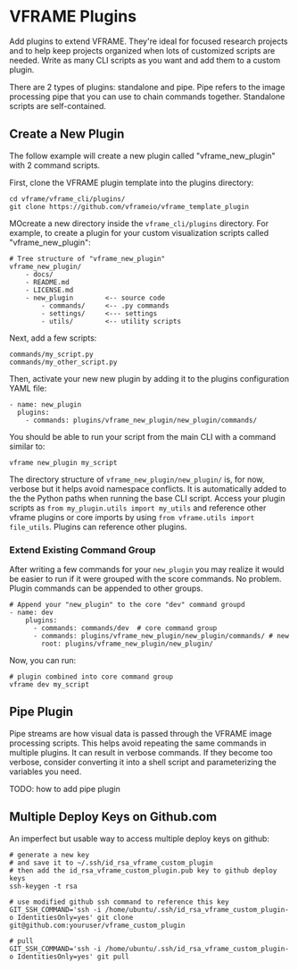 # VFRAME Plugins

Add plugins to extend VFRAME. They're ideal for focused research projects and to help keep projects organized when lots of customized scripts are needed. Write as many CLI scripts as you want and add them to a custom plugin.

There are 2 types of plugins: standalone and pipe. Pipe refers to the image processing pipe that you can use to chain commands together. Standalone scripts are self-contained.

## Create a New Plugin

The follow example will create a new plugin called "vframe_new_plugin" with 2 command scripts.

First, clone the VFRAME plugin template into the plugins directory:

```
cd vframe/vframe_cli/plugins/
git clone https://github.com/vframeio/vframe_template_plugin
```

MOcreate a new directory inside the `vframe_cli/plugins` directory. For example, to create a plugin for your custom visualization scripts called "vframe_new_plugin":

```
# Tree structure of "vframe_new_plugin"
vframe_new_plugin/
    - docs/
    - README.md
    - LICENSE.md
    - new_plugin 		<-- source code
    	- commands/ 	<-- .py commands
    	- settings/		<--- settings
    	- utils/		<-- utility scripts
```

Next, add a few scripts:
```
commands/my_script.py
commands/my_other_script.py
```

Then, activate your new new plugin by adding it to the plugins configuration YAML file:

```
- name: new_plugin
  plugins:
    - commands: plugins/vframe_new_plugin/new_plugin/commands/

```

You should be able to run your script from the main CLI with a command similar to:

```
vframe new_plugin my_script
```

The directory structure of `vframe_new_plugin/new_plugin/` is, for now, verbose but it helps avoid namespace conflicts. It is automatically added to the the Python paths when running the base CLI script. Access your plugin scripts as `from my_plugin.utils import my_utils` and reference other vframe plugins or core imports by using `from vframe.utils import file_utils`. Plugins can reference other plugins.

### Extend Existing Command Group

After writing a few commands for your `new_plugin` you may realize it would be easier to run if it were grouped with the score commands. No problem. Plugin commands can be appended to other groups.

```
# Append your "new_plugin" to the core "dev" command groupd
- name: dev
    plugins:
      - commands: commands/dev  # core command group
	  - commands: plugins/vframe_new_plugin/new_plugin/commands/ # new
	    root: plugins/vframe_new_plugin/new_plugin/
```

Now, you can run:
```
# plugin combined into core command group
vframe dev my_script
```


## Pipe Plugin

Pipe streams are how visual data is passed through the VFRAME image processing scripts. This helps avoid repeating the same commands in multiple plugins. It can result in verbose commands. If they become too verbose, consider converting it into a shell script and parameterizing the variables you need. 

TODO: how to add pipe plugin


## Multiple Deploy Keys on Github.com

An imperfect but usable way to access multiple deploy keys on github:

```
# generate a new key
# and save it to ~/.ssh/id_rsa_vframe_custom_plugin
# then add the id_rsa_vframe_custom_plugin.pub key to github deploy keys
ssh-keygen -t rsa

# use modified github ssh command to reference this key
GIT_SSH_COMMAND='ssh -i /home/ubuntu/.ssh/id_rsa_vframe_custom_plugin-o IdentitiesOnly=yes' git clone git@github.com:youruser/vframe_custom_plugin

# pull
GIT_SSH_COMMAND='ssh -i /home/ubuntu/.ssh/id_rsa_vframe_custom_plugin-o IdentitiesOnly=yes' git pull

 ```